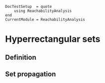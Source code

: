```@meta
DocTestSetup  = quote
    using ReachabilityAnalysis
end
CurrentModule = ReachabilityAnalysis
```

# Hyperrectangular sets

## Definition




##  Set propagation
